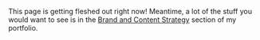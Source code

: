 This page is getting fleshed out right now! Meantime, a lot of the stuff you would want to see is in the [Brand and Content Strategy](https://github.com/the-rachel/styles/blob/master/brand.md) section of my portfolio.
